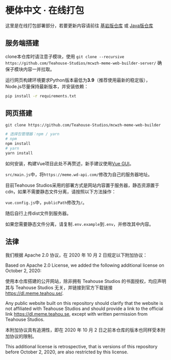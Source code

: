 # 梗体中文 · 在线打包

这里是在线打包部署部分，若要更新内容请前往 [基岩版仓库](https://github.com/Teahouse-Studios/mcwzh-meme-resourcepack-bedrock/) 或 [Java版仓库](https://github.com/Teahouse-Studios/mcwzh-meme-resourcepack/)

## 服务端搭建

clone本仓库时请注意子模块，使用 ```git clone --recursive https://github.com/Teahouse-Studios/mcwzh-meme-web-builder-server/``` 确保子模块内容一并拉取。

运行网页构建环境要求Python版本最低为**3.9**（推荐使用最新的稳定版），Node.js尽量保持最新版本，并安装依赖：

``` bash
pip install -r requirements.txt
```

## 网页搭建
```git clone https://github.com/Teahouse-Studios/mcwzh-meme-web-builder```

``` bash
# 选择包管理器：npm / yarn
# npm
npm install
# yarn
yarn install
```

如何安装，构建Vue项目此处不再赘述，新手建议使用[Vue GUI](https://cli.vuejs.org/zh/guide/creating-a-project.html#%E4%BD%BF%E7%94%A8%E5%9B%BE%E5%BD%A2%E5%8C%96%E7%95%8C%E9%9D%A2)。

```src/main.js```中，将```https://meme.wd-api.com/```修改为自己的服务器地址。

目前Teahouse Studios采用的部署方式是网站内容置于服务器，静态资源置于cdn，如果不需要静态文件分离，请按照以下方法操作：

```vue.config.js```中，```publicPath```修改为```/```。

随后自行上传dist文件到服务器。

如果您需要静态文件分离，请复制```.env.example```到```.env```，并修改其中内容。

## 法律

我们根据 Apache 2.0 协议，在 2020 年 10 月 2 日规定以下附加协议：

Based on Apache 2.0 License, we added the following additional license on October 2, 2020:

使用本仓库搭建的公开网站，除非拥有 Teahouse Studios 的书面授权，均应声明其与 Teahouse Studios 无关，并链接到官方下载链接 <https://dl.meme.teahou.se/>.

Any public website built on this repository should clarify that the website is not affiliated with Teahouse Studios and should provide a link to the official link <https://dl.meme.teahou.se>, except with written permission from Teahouse Studios.

本附加协议具有追溯性，即在 2020 年 10 月 2 日之前本仓库的版本也同样受本附加协议的限制。

This additional license is retrospective, that is versions of this repository before October 2, 2020, are also restricted by this license.
